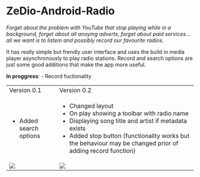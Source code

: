 # ZeDio-Android-Radio

<p><i>Forget about the problem with YouTube that stop playing while in a background, forget about all anoying adverts, forget about paid services... all we want is to listem and possibly record our favourite radios.</i></p>

It has really simple but frendly user interface and uses the build in media player asynchronously to play radio stations. Record and search options are just some good additions that make the app more useful.

<b>In proggress</b>:
        - Record fuctionality
        

<table style="border:0 !important">
        <tr>
                <td>Version 0.1</td>
                <td>Version 0.2</td>
        </tr>
        <tr>
                <td>
                        <ul>
                                <li> Added search options </li>
                        </ul>
                </td>
                <td>
                        <ul>
                                <li> Changed layout </li>
                                <li> On play showing a toolbar with radio name </li>
                                <li> Displaying song title and artist if metadata exists</li>
                                <li> Added stop button (functionality works but the behaviour may be changed prior of adding record function) </li>
                        </ul>
                </td>
        </tr>
        <tr valign='top'>
                <td><img src="https://i.gyazo.com/182945ea9be8deeb1d52bb08370c1d11.png"/></td>
                <td><img src="https://i.gyazo.com/06be95fe455a8b1e868b3cefcf6ca258.png"/></td>     
        </tr>
</table>




